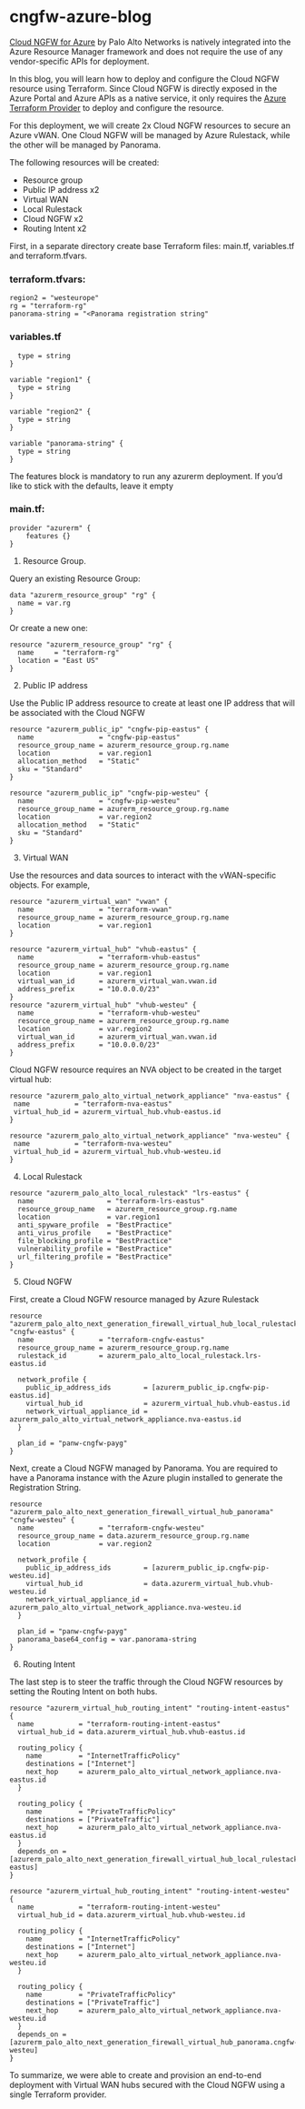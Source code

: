 # cngfw-azure-blog

[Cloud NGFW for Azure](https://www.paloaltonetworks.com/network-security/cloud-ngfw-for-azure) by Palo Alto Networks is natively integrated into the Azure Resource Manager framework and does not require the use of any vendor-specific APIs for deployment. 

In this blog, you will learn how to deploy and configure the Cloud NGFW resource using Terraform. Since Cloud NGFW is directly exposed in the Azure Portal and Azure APIs as a native service, it only requires the [Azure Terraform Provider](https://registry.terraform.io/providers/hashicorp/azurerm/latest/docs) to deploy and configure the resource.

For this deployment, we will create 2x Cloud NGFW resources to secure an Azure vWAN. One Cloud NGFW will be managed by Azure Rulestack, while the other will be managed by Panorama.

The following resources will be created:
- Resource group
- Public IP address x2
- Virtual WAN
- Local Rulestack
- Cloud NGFW x2
- Routing Intent x2

First, in a separate directory create base Terraform files: main.tf, variables.tf and terraform.tfvars.

### terraform.tfvars:

```region1 = "eastus"
region2 = "westeurope"
rg = "terraform-rg"
panorama-string = "<Panorama registration string"
```
### variables.tf

```variable "rg" {
  type = string
}

variable "region1" {
  type = string
}

variable "region2" {
  type = string
}

variable "panorama-string" {
  type = string
}
```

The features block is mandatory to run any azurerm deployment. If you’d like to stick with the defaults, leave it empty

### main.tf:

```
provider "azurerm" {
    features {}
}
```
1. Resource Group.

Query an existing Resource Group:
```
data "azurerm_resource_group" "rg" {
  name = var.rg
}
```
Or create a new one: 

```
resource "azurerm_resource_group" "rg" {
  name     = "terraform-rg"
  location = "East US"
}
```
2. Public IP address

Use the Public IP address resource to create at least one IP address that will be associated with the Cloud NGFW
```
resource "azurerm_public_ip" "cngfw-pip-eastus" {
  name                = "cngfw-pip-eastus"
  resource_group_name = azurerm_resource_group.rg.name
  location            = var.region1
  allocation_method   = "Static"
  sku = "Standard"
}

resource "azurerm_public_ip" "cngfw-pip-westeu" {
  name                = "cngfw-pip-westeu"
  resource_group_name = azurerm_resource_group.rg.name
  location            = var.region2
  allocation_method   = "Static"
  sku = "Standard"
}
```
3. Virtual WAN

Use the resources and data sources to interact with the vWAN-specific objects. For example,
```
resource "azurerm_virtual_wan" "vwan" {
  name                = "terraform-vwan"
  resource_group_name = azurerm_resource_group.rg.name
  location            = var.region1
}

resource "azurerm_virtual_hub" "vhub-eastus" {
  name                = "terraform-vhub-eastus"
  resource_group_name = azurerm_resource_group.rg.name
  location            = var.region1
  virtual_wan_id      = azurerm_virtual_wan.vwan.id
  address_prefix      = "10.0.0.0/23"
}
resource "azurerm_virtual_hub" "vhub-westeu" {
  name                = "terraform-vhub-westeu"
  resource_group_name = azurerm_resource_group.rg.name
  location            = var.region2
  virtual_wan_id      = azurerm_virtual_wan.vwan.id
  address_prefix      = "10.0.0.0/23"
}
```
Cloud NGFW resource requires an NVA object to be created in the target virtual hub:
 ```
resource "azurerm_palo_alto_virtual_network_appliance" "nva-eastus" {
  name           = "terraform-nva-eastus"
  virtual_hub_id = azurerm_virtual_hub.vhub-eastus.id
}

resource "azurerm_palo_alto_virtual_network_appliance" "nva-westeu" {
  name           = "terraform-nva-westeu"
  virtual_hub_id = azurerm_virtual_hub.vhub-westeu.id
}
```
4. Local Rulestack

```
resource "azurerm_palo_alto_local_rulestack" "lrs-eastus" {
  name                  = "terraform-lrs-eastus"
  resource_group_name   = azurerm_resource_group.rg.name
  location              = var.region1
  anti_spyware_profile  = "BestPractice"
  anti_virus_profile    = "BestPractice"
  file_blocking_profile = "BestPractice"
  vulnerability_profile = "BestPractice"
  url_filtering_profile = "BestPractice"
}
```
5. Cloud NGFW

First, create a Cloud NGFW resource managed by Azure Rulestack

```
resource "azurerm_palo_alto_next_generation_firewall_virtual_hub_local_rulestack" "cngfw-eastus" {
  name                = "terraform-cngfw-eastus"
  resource_group_name = azurerm_resource_group.rg.name
  rulestack_id        = azurerm_palo_alto_local_rulestack.lrs-eastus.id

  network_profile {
    public_ip_address_ids        = [azurerm_public_ip.cngfw-pip-eastus.id]
    virtual_hub_id               = azurerm_virtual_hub.vhub-eastus.id
    network_virtual_appliance_id = azurerm_palo_alto_virtual_network_appliance.nva-eastus.id
  }

  plan_id = "panw-cngfw-payg"
}
```
Next, create a Cloud NGFW managed by Panorama. You are required to have a Panorama instance with the Azure plugin installed to generate the Registration String.

```
resource "azurerm_palo_alto_next_generation_firewall_virtual_hub_panorama" "cngfw-westeu" {
  name                = "terraform-cngfw-westeu"
  resource_group_name = data.azurerm_resource_group.rg.name
  location            = var.region2

  network_profile {
    public_ip_address_ids        = [azurerm_public_ip.cngfw-pip-westeu.id]
    virtual_hub_id               = data.azurerm_virtual_hub.vhub-westeu.id
    network_virtual_appliance_id = azurerm_palo_alto_virtual_network_appliance.nva-westeu.id
  }

  plan_id = "panw-cngfw-payg"
  panorama_base64_config = var.panorama-string
}
```

6. Routing Intent

The last step is to steer the traffic through the Cloud NGFW resources by setting the Routing Intent on both hubs.

```
resource "azurerm_virtual_hub_routing_intent" "routing-intent-eastus" {
  name           = "terraform-routing-intent-eastus"
  virtual_hub_id = data.azurerm_virtual_hub.vhub-eastus.id

  routing_policy {
    name         = "InternetTrafficPolicy"
    destinations = ["Internet"]
    next_hop     = azurerm_palo_alto_virtual_network_appliance.nva-eastus.id
  }

  routing_policy {
    name         = "PrivateTrafficPolicy"
    destinations = ["PrivateTraffic"]
    next_hop     = azurerm_palo_alto_virtual_network_appliance.nva-eastus.id
  }
  depends_on = [azurerm_palo_alto_next_generation_firewall_virtual_hub_local_rulestack.cngfw-eastus]
}

resource "azurerm_virtual_hub_routing_intent" "routing-intent-westeu" {
  name           = "terraform-routing-intent-westeu"
  virtual_hub_id = data.azurerm_virtual_hub.vhub-westeu.id

  routing_policy {
    name         = "InternetTrafficPolicy"
    destinations = ["Internet"]
    next_hop     = azurerm_palo_alto_virtual_network_appliance.nva-westeu.id
  }

  routing_policy {
    name         = "PrivateTrafficPolicy"
    destinations = ["PrivateTraffic"]
    next_hop     = azurerm_palo_alto_virtual_network_appliance.nva-westeu.id
  }
  depends_on = [azurerm_palo_alto_next_generation_firewall_virtual_hub_panorama.cngfw-westeu]
}
```

To summarize, we were able to create and provision an end-to-end deployment with Virtual WAN hubs secured with the Cloud NGFW using a single Terraform provider.
